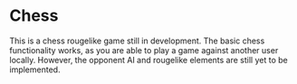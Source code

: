 # Chess
This is a chess rougelike game still in development. The basic chess functionality works, as you are able to play a game against another user locally. However, the opponent AI and rougelike elements are still yet to be implemented.
